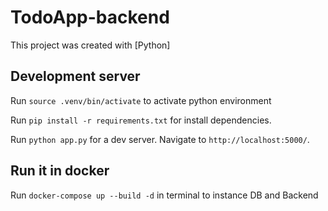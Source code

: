 # TodoApp-backend

This project was created with [Python]

## Development server

Run `source .venv/bin/activate` to activate python environment

Run `pip install -r requirements.txt` for install dependencies.

Run `python app.py` for a dev server. Navigate to `http://localhost:5000/`.

## Run it in docker

Run `docker-compose up --build -d` in terminal to instance DB and Backend